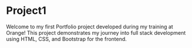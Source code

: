 # Project1
Welcome to my first Portfolio project developed during my training at Orange! This project demonstrates my journey into full stack development using HTML, CSS, and Bootstrap for the frontend. 
